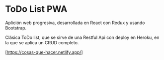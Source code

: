 # ToDo List PWA

Aplición web progresiva, desarrollada en React con Redux y usando Bootstrap.

Clásica ToDo list, que se sirve de una Restful Api con deploy en Heroku, en la que se aplica un CRUD completo.

[https://cosas-que-hacer.netlify.app/]
